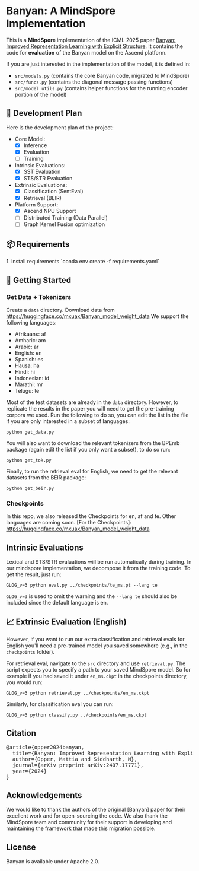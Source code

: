 # Banyan: A MindSpore Implementation

This is a **MindSpore** implementation of the ICML 2025 paper [Banyan: Improved Representation Learning with Explicit Structure]. It contains the code for **evaluation** of the Banyan model on the Ascend platform.

If you are just interested in the implementation of the model, it is defined in:

- `src/models.py` (contains the core Banyan code, migrated to MindSpore)
- `src/funcs.py` (contains the diagonal message passing functions)
- `src/model_utils.py` (contains helper functions for the running encoder portion of the model)

## 📑 Development Plan

Here is the development plan of the project:

- Core Model:
    - [x] Inference
    - [x] Evaluation
    - [ ] Training
- Intrinsic Evaluations:
    - [x] SST Evaluation
    - [x] STS/STR Evaluation
- Extrinsic Evaluations:
    - [x] Classification (SentEval)
    - [x] Retrieval (BEIR)
- Platform Support:
    - [x] Ascend NPU Support
    - [ ] Distributed Training (Data Parallel)
    - [ ] Graph Kernel Fusion optimization

## 📦 Requirements

</div>
1.  Install requirements
`conda env create -f requirements.yaml`

## 🚀 Getting Started

### Get Data + Tokenizers

Create a `data` directory.
Download data from https://huggingface.co/mxuax/Banyan_model_weight_data
We support the following languages:

- Afrikaans: af
- Amharic: am
- Arabic: ar
- English: en
- Spanish: es
- Hausa: ha
- Hindi: hi
- Indonesian: id
- Marathi: mr
- Telugu: te

Most of the test datasets are already in the `data` directory. However, to replicate the results in the paper you will need to get the pre-training corpora we used. Run the following to do so, you can edit the list in the file if you are only interested in a subset of languages:

`python get_data.py`

You will also want to download the relevant tokenizers from the BPEmb package (again edit the list if you only want a subset), to do so run:

`python get_tok.py`

Finally, to run the retrieval eval for English, we need to get the relevant datasets from the BEIR package:

`python get_beir.py`

### Checkpoints

In this repo, we also released the Checkpoints for en, af and te. Other languages are coming soon.
[For the Checkpoints]: https://huggingface.co/mxuax/Banyan_model_weight_data

## Intrinsic Evaluations 

Lexical and STS/STR evaluations will be run automatically during training. In our mindspore implementation, we decompose it from the training code. To get the result, just run:

`GLOG_v=3 python eval.py ../checkpoints/te_ms.pt --lang te`

`GLOG_v=3` is used to omit the warning and the `--lang te` should also be included since the default language is en.

## 📈 Extrinsic Evaluation (English)

However, if you want to run our extra classification and retrieval evals for English you'll need a pre-trained model you saved somewhere (e.g., in the `checkpoints` folder).

For retrieval eval, navigate to the `src` directory and use `retrieval.py`. The script expects you to specify a path to your saved MindSpore model. So for example if you had saved it under `en_ms.ckpt` in the checkpoints directory, you would run:

`GLOG_v=3 python retrieval.py ../checkpoints/en_ms.ckpt`

Similarly, for classification eval you can run:

`GLOG_v=3 python classify.py ../checkpoints/en_ms.ckpt`

## Citation

<pre>
@article{opper2024banyan,
  title={Banyan: Improved Representation Learning with Explicit Structure},
  author={Opper, Mattia and Siddharth, N},
  journal={arXiv preprint arXiv:2407.17771},
  year={2024}
}
</pre>

## Acknowledgements

We would like to thank the authors of the original [Banyan] paper for their excellent work and for open-sourcing the code. We also thank the MindSpore team and community for their support in developing and maintaining the framework that made this migration possible.

## License

Banyan is available under Apache 2.0.

[Banyan: Improved Representation Learning with Explicit Structure]: https://arxiv.org/abs/2407.17771
[official instructions]: https://www.mindspore.cn/install/
[official documentation]: https://www.mindspore.cn/docs/en/r2.5.0/model_train/parallel/msrun_launcher.html
